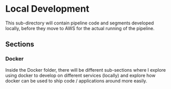 # Local Development

This sub-directory will contain pipeline code and segments developed locally, before they move to AWS for the actual running of the pipeline.

## Sections

### Docker

Inside the Docker folder, there will be different sub-sections where I explore using docker to develop on different services (locally) and explore how docker can be used to ship code / applications around more easily.
